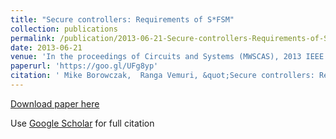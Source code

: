 ```yaml
---
title: "Secure controllers: Requirements of S*FSM"
collection: publications
permalink: /publication/2013-06-21-Secure-controllers-Requirements-of-SFSM
date: 2013-06-21
venue: 'In the proceedings of Circuits and Systems (MWSCAS), 2013 IEEE 56th International Midwest Symposium on'
paperurl: 'https://goo.gl/UFg8yp'
citation: ' Mike Borowczak,  Ranga Vemuri, &quot;Secure controllers: Requirements of S*FSM.&quot; In the proceedings of Circuits and Systems (MWSCAS), 2013 IEEE 56th International Midwest Symposium on, 2013.'
---
```

[Download paper here](https://goo.gl/UFg8yp)

Use [Google Scholar](https://scholar.google.com/scholar?q=Secure+controllers:+Requirements+of+S*FSM) for full citation